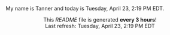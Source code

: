 My name is Tanner and today is Tuesday, April 23, 2:19 PM EDT.

<p align="center">This <i>README</i> file is generated <b>every 3 hours</b>!</br>Last refresh: Tuesday, April 23, 2:19 PM EDT<br /></p>
